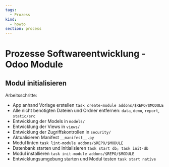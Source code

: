 ```yaml
---
tags:
  - Prozess
kind:
  - howto
section: process
---
```

# Prozesse Softwareentwicklung - Odoo Module

## Modul initialisieren

Arbeitsschritte:
* App anhand Vorlage erstellen `task create-module addons/$REPO/$MODULE`
* Alle nicht benötigten Dateien und Ordner entfernen: `data`, `demo`, `report`, `static/src`
* Entwicklung der Models in `models/`
* Entwicklung der Views in `views/`
* Entwicklung der Zugriffskontrollen in `security/`
* Aktualisieren Manifest `__manifest__.py`
* Modul linten `task lint-module addons/$REPO/$MODULE`
* Datenbank starten und initialisieren `task start db; task init-db`
* Modul installieren `task init-module addons/$REPO/$MODULE`
* Entwicklungsumgebung starten und Modul testen `task start native`
